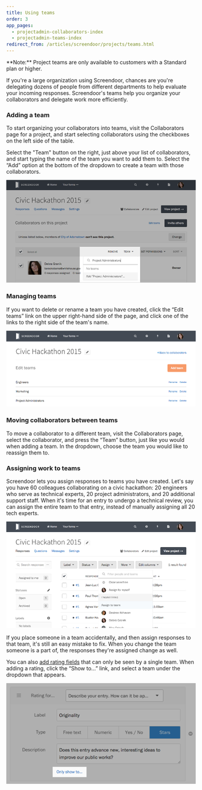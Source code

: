 ```yaml
---
title: Using teams
order: 3
app_pages:
  - projectadmin-collaborators-index
  - projectadmin-teams-index
redirect_from: /articles/screendoor/projects/teams.html
---
```


<div class='alert'>
    **Note:** Project teams are only available to customers with a Standard plan or higher.
</div>

If you're a large organization using Screendoor, chances are you're delegating dozens of people from different departments to help evaluate your incoming responses. Screendoor's teams help you organize your collaborators and delegate work more efficiently.

### Adding a team

To start organizing your collaborators into teams, visit the Collaborators page for a project, and start selecting collaborators using the checkboxes on the left side of the table.

Select the "Team" button on the right, just above your list of collaborators, and start typing the name of the team you want to add them to. Select the &ldquo;Add&rdquo; option at the bottom of the dropdown to create a team with those collaborators. 

![Adding a team from the Collaborators page.](../images/teams_1.png)

### Managing teams

If you want to delete or rename a team you have created, click the &ldquo;Edit teams&rdquo; link on the upper right-hand side of the page, and click one of the links to the right side of the team's name.

![The Edit teams page.](../images/teams_2.png)

### Moving collaborators between teams

To move a collaborator to a different team, visit the Collaborators page, select the collaborator, and press the &ldquo;Team&rdquo; button, just like you would when adding a team. In the dropdown, choose the team you would like to reassign them to.

### Assigning work to teams

Screendoor lets you assign responses to teams you have created. Let's say you have 60 colleagues collaborating on a civic hackathon: 20 engineers who serve as technical experts, 20 project administrators, and 20 additional support staff. When it's time for an entry to undergo a technical review, you can assign the entire team to that entry, instead of manually assigning all 20 tech experts.

![Assigning work to another team.](../images/teams_3.png)

If you place someone in a team accidentally, and then assign responses to that team, it's still an easy mistake to fix. When you change the team someone is a part of, the responses they're assigned change as well.

You can also [add rating fields](/articles/screendoor/evaluation/setting_up_ratings.html) that can only be seen by a single team. When adding a rating, click the &ldquo;Show to&hellip;&rdquo; link, and select a team under the dropdown that appears.

![Assigning a rating to a team.](../images/teams_4.png)
